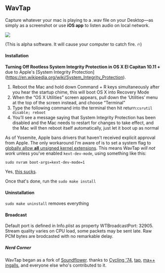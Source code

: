 ## WavTap

Capture whatever your mac is playing to a .wav file on your Desktop—as simply as a screenshot or use **iOS app** to listen audio on local network. 

![](screenshot.png)

(This is alpha software. It will cause your computer to catch fire. 🔥)

#### Installation

**Turning Off Rootless System Integrity Protection in OS X El Capitan 10.11 +** due to Apple's [System Integrity Protection] (https://en.wikipedia.org/wiki/System_Integrity_Protection). 

1. Reboot the Mac and hold down Command + R keys simultaneously after you hear the startup chime, this will boot OS X into Recovery Mode
2. When the “OS X Utilities” screen appears, pull down the ‘Utilities’ menu at the top of the screen instead, and choose “Terminal”
3. Type the following command into the terminal then hit return:`csrutil disable; reboot`
4. You’ll see a message saying that System Integrity Protection has been disabled and the Mac needs to restart for changes to take effect, and the Mac will then reboot itself automatically, just let it boot up as normal

As of Yosemite, Apple bans drivers that haven't received explicit approval from Apple. The only workaround I'm aware of is to set a system flag to [globally allow **all** unsigned kernel extensions](http://apple.stackexchange.com/questions/163059/how-can-i-disable-kext-signing-in-mac-os-x-10-10-yosemite). This means WavTap *will not work* unless you've enabled `kext-dev-mode`, using something like this:

`
sudo nvram boot-args=kext-dev-mode=1
`

Yes, [this sucks](https://www.gnu.org/philosophy/can-you-trust.html).

Once that's done, run the
`
sudo make install
`

#### Uninstallation

`sudo make uninstall` removes everything

#### Broadcast

Default port is defined in Info.plist as property WTBroadcastPort: 32905. Stream quality varies on CPU load, some packets may be sent late. Raw PCM bytes are brodcasted with no remarkable delay. 

##### Nerd Corner

WavTap began as a fork of [Soundflower](https://github.com/Cycling74/Soundflower). thanks to [Cycling '74](http://cycling74.com), [tap](http://github.com/tap), [ma++ ingalls](http://sfsound.org/matt.html), and everyone else who's contributed to it.
